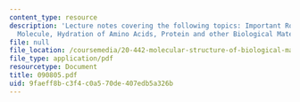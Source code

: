 ```yaml
---
content_type: resource
description: 'Lecture notes covering the following topics: Important Role of Water
  Molecule, Hydration of Amino Acids, Protein and other Biological Materials.'
file: null
file_location: /coursemedia/20-442-molecular-structure-of-biological-materials-be-442-fall-2005/9faeff8bc3f4c0a570de407edb5a326b_090805.pdf
file_type: application/pdf
resourcetype: Document
title: 090805.pdf
uid: 9faeff8b-c3f4-c0a5-70de-407edb5a326b
---
```

